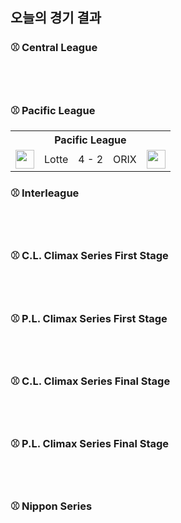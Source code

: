 ## 오늘의 경기 결과


### ⚾ Central League

<br></br>
### ⚾ Pacific League

<table>
  <tr>
    <th></th>
    <th colspan='3'>Pacific League</th>
    <th></th>
  </tr>
  <tr>
    <td><img src='https://npb.jp/bis/images/pet2025_m_1.gif' width='30'></td>
    <td>Lotte</td><td>4 - 2</td><td>ORIX</td>
    <td><img src='https://npb.jp/bis/images/pet2025_b_1.gif' width='30'></td>
  </tr>
</table>

### ⚾ Interleague

<br></br>
### ⚾ C.L. Climax Series First Stage

<br></br>
### ⚾ P.L. Climax Series First Stage

<br></br>
### ⚾ C.L. Climax Series Final Stage

<br></br>
### ⚾ P.L. Climax Series Final Stage

<br></br>
### ⚾ Nippon Series

<br></br>
